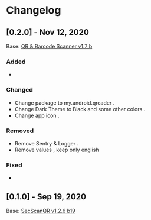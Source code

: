 # Changelog

## [0.2.0] - Nov 12, 2020
Base: [QR & Barcode Scanner v1.7 b](https://github.com/dmitriy-ilchenko/QrAndBarcodeScanner/releases/tag/v1.7)

### Added
- 

### Changed
- Change package to my.android.qreader .
- Change Dark Theme to Black and some other colors .
- Change app icon .

### Removed
- Remove Sentry & Logger .
- Remove values , keep only english

### Fixed
- 

## [0.1.0] - Sep 19, 2020
Base: [SecScanQR v1.2.6 b19](https://github.com/Fr4gorSoftware/SecScanQR/releases/tag/1.2.6)